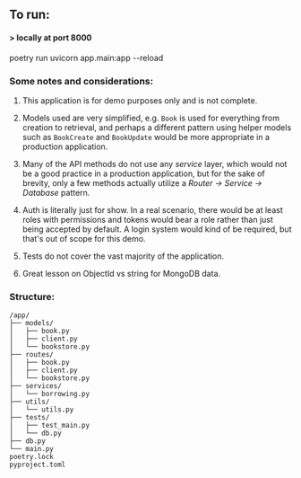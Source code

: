 ## To run:

#### > locally at port 8000
poetry run uvicorn app.main:app --reload

### Some notes and considerations:

1. This application is for demo purposes only and is not complete.

2. Models used are very simplified, e.g. `Book` is used for everything from creation to retrieval, and perhaps a different pattern using helper models such as `BookCreate` and `BookUpdate` would be more appropriate in a production application.

3. Many of the API methods do not use any *service* layer, which would not be a good practice in a production application, but for the sake of brevity, only a few methods actually utilize a *Router -> Service -> Database* pattern.

4. Auth is literally just for show. In a real scenario, there would be at least roles with permissions and tokens would bear a role rather than just being accepted by default. A login system would kind of be required, but that's out of scope for this demo.

5. Tests do not cover the vast majority of the application.

6. Great lesson on ObjectId vs string for MongoDB data.

### Structure:
```
/app/
├── models/
│   ├── book.py
│   ├── client.py
│   └── bookstore.py
├── routes/
│   ├── book.py
│   ├── client.py
│   └── bookstore.py
├── services/
│   └── borrowing.py
├── utils/
│   └── utils.py
├── tests/
│   ├── test_main.py
│   └── db.py
├── db.py
└── main.py
poetry.lock
pyproject.toml
```